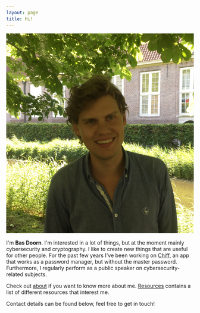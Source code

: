 ```yaml
---
layout: page
title: Hi!
---
```


<img class="profile-picture" src="/assets/images/me.jpg" alt="me" />

I'm **Bas Doorn**. I'm interested in a lot of things, but at the moment mainly cybersecurity and cryptography.
I like to create new things that are useful for other people. For the past few years I've been working on [Chiff](https://chiff.app), an app that works as a password manager, but without the master password. Furthermore, I regularly perform as a public speaker on cybersecurity-related subjects.

Check out [about](/about) if you want to know more about me. [Resources](/resources) contains a list of different resources that interest me.

Contact details can be found below, feel free to get in touch!
